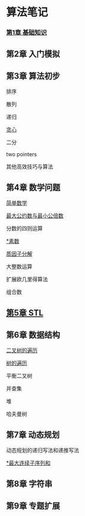 # 算法笔记

### [第1章 基础知识](https://github.com/Lsyhprum/StudyNotes/blob/master/%E7%AE%97%E6%B3%95%E7%AC%94%E8%AE%B0/%E5%9F%BA%E7%A1%80%E7%9F%A5%E8%AF%86.md)








## 第2章 入门模拟

## 第3章 算法初步

排序

散列

递归

[贪心]()

二分

two pointers

其他高效技巧与算法

## 第4章 数学问题

[简单数学](https://github.com/Lsyhprum/PAT/tree/master/B1019)

[最大公约数与最小公倍数](https://github.com/Lsyhprum/PAT/tree/master/C1818)

分数的四则运算

[*素数](https://github.com/Lsyhprum/PAT/tree/master/B1013)

[质因子分解](https://github.com/Lsyhprum/PAT/tree/master/A1059)

大整数运算

扩展欧几里得算法

组合数

## [第5章 STL](https://github.com/Lsyhprum/StudyNotes/blob/master/%E7%AE%97%E6%B3%95%E7%AC%94%E8%AE%B0/STL..md)

## 第6章 数据结构

[二叉树的遍历]()

[树的遍历]()

平衡二叉树

并查集

堆

哈夫曼树

## 第7章 动态规划

动态规划的递归写法和递推写法

[*最大连续子序列和]()

## 第8章 字符串

## 第9章 专题扩展

